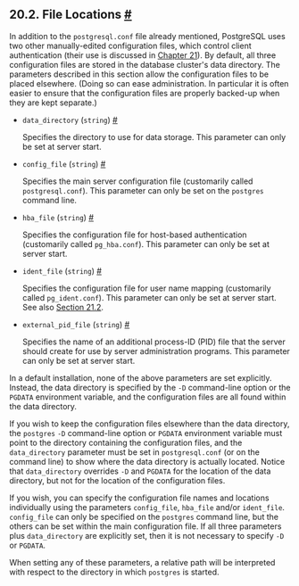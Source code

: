 ## 20.2. File Locations [#](#RUNTIME-CONFIG-FILE-LOCATIONS)

In addition to the `postgresql.conf` file already mentioned, PostgreSQL uses two other manually-edited configuration files, which control client authentication (their use is discussed in [Chapter 21](client-authentication "Chapter 21. Client Authentication")). By default, all three configuration files are stored in the database cluster's data directory. The parameters described in this section allow the configuration files to be placed elsewhere. (Doing so can ease administration. In particular it is often easier to ensure that the configuration files are properly backed-up when they are kept separate.)

* `data_directory` (`string`) [#](#GUC-DATA-DIRECTORY)

    Specifies the directory to use for data storage. This parameter can only be set at server start.

* `config_file` (`string`) [#](#GUC-CONFIG-FILE)

    Specifies the main server configuration file (customarily called `postgresql.conf`). This parameter can only be set on the `postgres` command line.

* `hba_file` (`string`) [#](#GUC-HBA-FILE)

    Specifies the configuration file for host-based authentication (customarily called `pg_hba.conf`). This parameter can only be set at server start.

* `ident_file` (`string`) [#](#GUC-IDENT-FILE)

    Specifies the configuration file for user name mapping (customarily called `pg_ident.conf`). This parameter can only be set at server start. See also [Section 21.2](auth-username-maps "21.2. User Name Maps").

* `external_pid_file` (`string`) [#](#GUC-EXTERNAL-PID-FILE)

    Specifies the name of an additional process-ID (PID) file that the server should create for use by server administration programs. This parameter can only be set at server start.

In a default installation, none of the above parameters are set explicitly. Instead, the data directory is specified by the `-D` command-line option or the `PGDATA` environment variable, and the configuration files are all found within the data directory.

If you wish to keep the configuration files elsewhere than the data directory, the `postgres` `-D` command-line option or `PGDATA` environment variable must point to the directory containing the configuration files, and the `data_directory` parameter must be set in `postgresql.conf` (or on the command line) to show where the data directory is actually located. Notice that `data_directory` overrides `-D` and `PGDATA` for the location of the data directory, but not for the location of the configuration files.

If you wish, you can specify the configuration file names and locations individually using the parameters `config_file`, `hba_file` and/or `ident_file`. `config_file` can only be specified on the `postgres` command line, but the others can be set within the main configuration file. If all three parameters plus `data_directory` are explicitly set, then it is not necessary to specify `-D` or `PGDATA`.

When setting any of these parameters, a relative path will be interpreted with respect to the directory in which `postgres` is started.